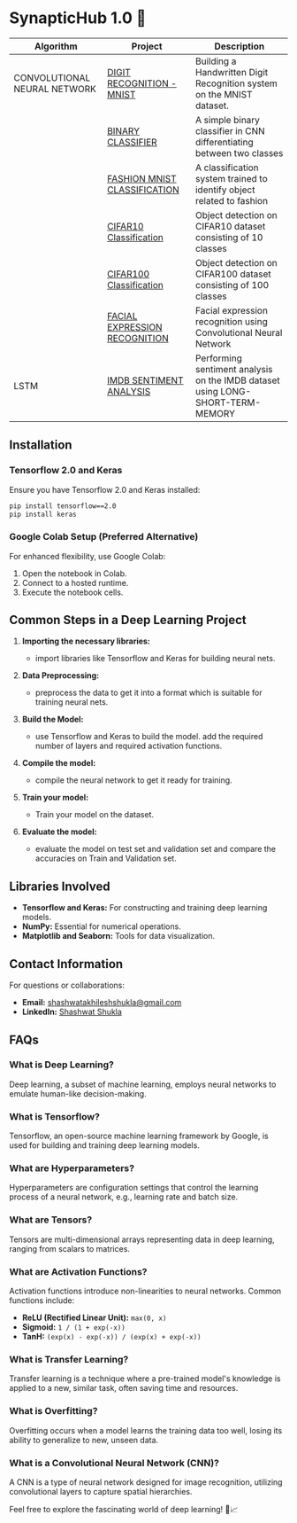 # SynapticHub 1.0 🚀

| Algorithm                    | Project                                 | Description                                                                                                 |
| -------------------------- | ------------------------------------------|------------------------------------------------------------------------------------------------------------ |
| CONVOLUTIONAL NEURAL NETWORK | [DIGIT RECOGNITION - MNIST](https://github.com/Shashwat-Akhilesh-Shukla/Synaptic-Hub-1.0/blob/main/MNIST_DIGIT_RECOGNITION.ipynb)               | Building a Handwritten Digit Recognition system on the MNIST dataset.                                       |
|                              | [BINARY CLASSIFIER](https://github.com/Shashwat-Akhilesh-Shukla/Synaptic-Hub-1.0/blob/main/cnn_binary_classifier.py)                      | A simple binary classifier in CNN differentiating between two classes                                       |
|                              | [FASHION MNIST CLASSIFICATION](https://github.com/Shashwat-Akhilesh-Shukla/Synaptic-Hub-1.0/blob/main/fashion_mnist_cnn_classification.py)            | A classification system trained to identify object related to fashion                                       |
|                              | [CIFAR10 Classification](https://github.com/Shashwat-Akhilesh-Shukla/Synaptic-Hub-1.0/blob/main/cifar10_cnn_classification.py)                 | Object detection on CIFAR10 dataset consisting of 10 classes                                                |
|                              | [CIFAR100 Classification](https://github.com/Shashwat-Akhilesh-Shukla/Synaptic-Hub-1.0/blob/main/cnn_cifar100.py)                 | Object detection on CIFAR100 dataset consisting of 100 classes                                              |
|                              | [FACIAL EXPRESSION RECOGNITION](https://github.com/Shashwat-Akhilesh-Shukla/Synaptic-Hub-1.0/blob/main/facial_expression_recognition.py)          | Facial expression recognition using Convolutional Neural Network                                            |
| LSTM                         | [IMDB SENTIMENT ANALYSIS](https://github.com/Shashwat-Akhilesh-Shukla/Synaptic-Hub-1.0/blob/main/lstm_imdb_sentiment_analysis.py)                 | Performing sentiment analysis on the IMDB dataset using LONG-SHORT-TERM-MEMORY                              |











## Installation

### Tensorflow 2.0 and Keras

Ensure you have Tensorflow 2.0 and Keras installed:

```bash
pip install tensorflow==2.0
pip install keras
```

### Google Colab Setup (Preferred Alternative)

For enhanced flexibility, use Google Colab:

1. Open the notebook in Colab.
2. Connect to a hosted runtime.
3. Execute the notebook cells.

## Common Steps in a Deep Learning Project

1. **Importing the necessary libraries:**
   - import libraries like Tensorflow and Keras for building neural nets.

2. **Data Preprocessing:**
   - preprocess the data to get it into a format which is suitable for training neural nets.

3. **Build the Model:**
   - use Tensorflow and Keras to build the model. add the required number of layers and required activation functions.

4. **Compile the model:**
   - compile the neural network to get it ready for training.

5. **Train your model:**
   - Train your model on the dataset.

6. **Evaluate the model:**
   - evaluate the model on test set and validation set and compare the accuracies on Train and Validation set.

## Libraries Involved

- **Tensorflow and Keras:** For constructing and training deep learning models.
- **NumPy:** Essential for numerical operations.
- **Matplotlib and Seaborn:** Tools for data visualization.

## Contact Information

For questions or collaborations:

- **Email:** shashwatakhileshshukla@gmail.com
- **LinkedIn:** [Shashwat Shukla](https://www.linkedin.com/in/shashwat-shukla-2a90a525b/)

## FAQs

### What is Deep Learning?

Deep learning, a subset of machine learning, employs neural networks to emulate human-like decision-making.

### What is Tensorflow?

Tensorflow, an open-source machine learning framework by Google, is used for building and training deep learning models.

### What are Hyperparameters?

Hyperparameters are configuration settings that control the learning process of a neural network, e.g., learning rate and batch size.

### What are Tensors?

Tensors are multi-dimensional arrays representing data in deep learning, ranging from scalars to matrices.

### What are Activation Functions?

Activation functions introduce non-linearities to neural networks. Common functions include:
- **ReLU (Rectified Linear Unit):** `max(0, x)`
- **Sigmoid:** `1 / (1 + exp(-x))`
- **TanH:** `(exp(x) - exp(-x)) / (exp(x) + exp(-x))`

### What is Transfer Learning?

Transfer learning is a technique where a pre-trained model's knowledge is applied to a new, similar task, often saving time and resources.

### What is Overfitting?

Overfitting occurs when a model learns the training data too well, losing its ability to generalize to new, unseen data.

### What is a Convolutional Neural Network (CNN)?

A CNN is a type of neural network designed for image recognition, utilizing convolutional layers to capture spatial hierarchies.

Feel free to explore the fascinating world of deep learning! 🤖📈
